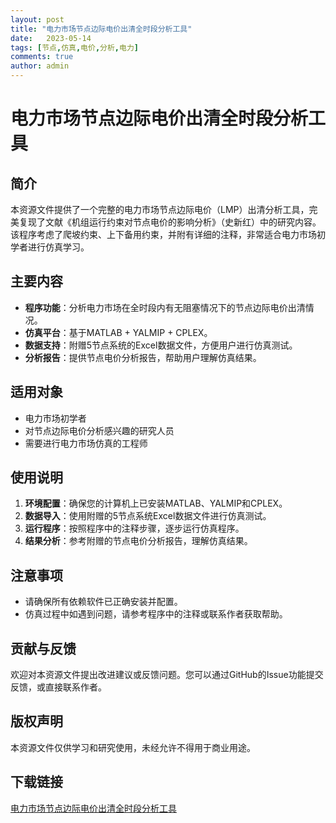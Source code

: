 ```yaml
---
layout: post
title: "电力市场节点边际电价出清全时段分析工具"
date:   2023-05-14
tags: [节点,仿真,电价,分析,电力]
comments: true
author: admin
---
```

# 电力市场节点边际电价出清全时段分析工具

## 简介
本资源文件提供了一个完整的电力市场节点边际电价（LMP）出清分析工具，完美复现了文献《机组运行约束对节点电价的影响分析》（史新红）中的研究内容。该程序考虑了爬坡约束、上下备用约束，并附有详细的注释，非常适合电力市场初学者进行仿真学习。

## 主要内容
- **程序功能**：分析电力市场在全时段内有无阻塞情况下的节点边际电价出清情况。
- **仿真平台**：基于MATLAB + YALMIP + CPLEX。
- **数据支持**：附赠5节点系统的Excel数据文件，方便用户进行仿真测试。
- **分析报告**：提供节点电价分析报告，帮助用户理解仿真结果。

## 适用对象
- 电力市场初学者
- 对节点边际电价分析感兴趣的研究人员
- 需要进行电力市场仿真的工程师

## 使用说明
1. **环境配置**：确保您的计算机上已安装MATLAB、YALMIP和CPLEX。
2. **数据导入**：使用附赠的5节点系统Excel数据文件进行仿真测试。
3. **运行程序**：按照程序中的注释步骤，逐步运行仿真程序。
4. **结果分析**：参考附赠的节点电价分析报告，理解仿真结果。

## 注意事项
- 请确保所有依赖软件已正确安装并配置。
- 仿真过程中如遇到问题，请参考程序中的注释或联系作者获取帮助。

## 贡献与反馈
欢迎对本资源文件提出改进建议或反馈问题。您可以通过GitHub的Issue功能提交反馈，或直接联系作者。

## 版权声明
本资源文件仅供学习和研究使用，未经允许不得用于商业用途。

## 下载链接

[电力市场节点边际电价出清全时段分析工具](https://pan.quark.cn/s/44e06715cfc6)